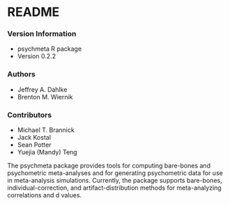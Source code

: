 # README #

### Version Information ###
* psychmeta R package
* Version 0.2.2

### Authors ###
* Jeffrey A. Dahlke
* Brenton M. Wiernik

### Contributors ###
* Michael T. Brannick
* Jack Kostal
* Sean Potter
* Yuejia (Mandy) Teng

The psychmeta package provides tools for computing bare-bones and psychometric meta-analyses and for generating psychometric data for use in meta-analysis simulations. Currently, the package supports bare-bones, individual-correction, and artifact-distribution methods for meta-analyzing correlations and d values.
